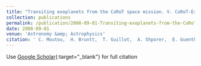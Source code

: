```yaml
---
title: "Transiting exoplanets from the CoRoT space mission. V. CoRoT-Exo-4b: stellar and planetary parameters"
collection: publications
permalink: /publication/2008-09-01-Transiting-exoplanets-from-the-CoRoT-space-mission-V-CoRoT-Exo-4b-stellar-and-planetary-parameters
date: 2008-09-01
venue: 'Astronomy &amp; Astrophysics'
citation: ' C. Moutou,  H. Bruntt,  T. Guillot,  A. Shporer,  E. Guenther,  S. Aigrain,  J. Almenara,  R. Alonso,  M. Auvergne,  A. Baglin,  M. Barbieri,  P. Barge,  W. Benz,  P. Bordé,  F. Bouchy,  H. Deeg,  R. de La Reza,  M. Deleuil,  R. Dvorak,  A. Erikson,  M. Fridlund,  M. Gillon,  P. Gondoin,  A. Hatzes,  G. Hébrard,  L. Jorda,  P. Kabath,  H. Lammer,  A. Léger,  A. Llebaria,  B. Loeillet,  P. Magain,  M. Mayor,  T. Mazeh,  M. Ollivier,  M. Pätzold,  F. Pepe,  F. Pont,  D. Queloz,  M. Rabus,  H. Rauer,  D. Rouan,  J. Schneider,  S. Udry,  G. Wuchterl, &quot;Transiting exoplanets from the CoRoT space mission. V. CoRoT-Exo-4b: stellar and planetary parameters.&quot; Astronomy &amp;amp; Astrophysics, 2008.'
---
```

Use [Google Scholar](https://scholar.google.com/scholar?q=Transiting+exoplanets+from+the+CoRoT+space+mission.+V.+CoRoT+Exo+4b:+stellar+and+planetary+parameters){:target="_blank"} for full citation